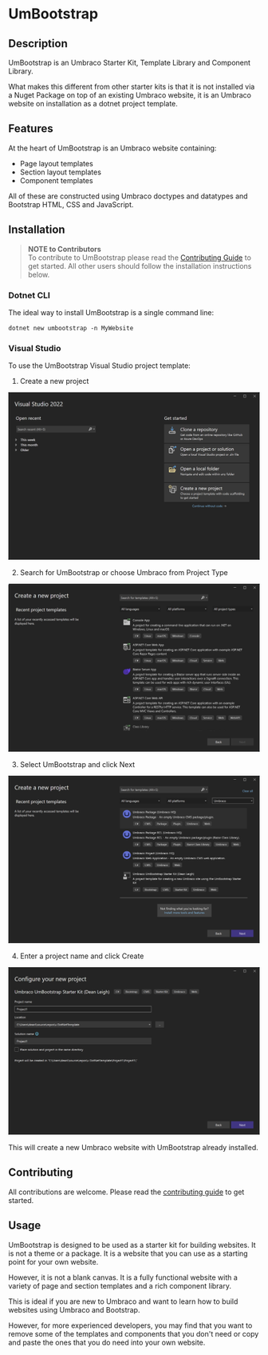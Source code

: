 # UmBootstrap

## Description
UmBootstrap is an Umbraco Starter Kit, Template Library and Component Library.

What makes this different from other starter kits is that it is not installed via a Nuget Package on top of an existing Umbraco website, it is an Umbraco website on installation as a dotnet project template.

## Features

At the heart of UmBootstrap is an Umbraco website containing:
* Page layout templates
* Section layout templates
* Component templates

All of these are constructed using Umbraco doctypes and datatypes and Bootstrap HTML, CSS and JavaScript.

## Installation

> **NOTE to Contributors**  
> To contribute to UmBootstrap please read the [Contributing Guide](CONTRIBUTING.md) to get started.
> All other users should follow the installation instructions below.

### Dotnet CLI

The ideal way to install UmBootstrap is a single command line:

    dotnet new umbootstrap -n MyWebsite

 ### Visual Studio

 To use the UmBootstrap Visual Studio project template:

1. Create a new project

 ![Visual Studio Get Started Screen](assets/installation-vs-01.png)

2. Search for UmBootstrap or choose Umbraco from Project Type

![Visual Studio New Project Screen](assets/installation-vs-02.png)

3. Select UmBootstrap and click Next

![Visual Studio New Project Screen](assets/installation-vs-03.png)

4. Enter a project name and click Create

![Visual Studio New Project Screen](assets/installation-vs-04.png)

This will create a new Umbraco website with UmBootstrap already installed.

## Contributing
All contributions are welcome. Please read the [contributing guide](CONTRIBUTING.md) to get started.

## Usage

UmBootstrap is designed to be used as a starter kit for building websites. It is not a theme or a package. It is a website that you can use as a starting point for your own website.

However, it is not a blank canvas. It is a fully functional website with a variety of page and section templates and a rich component library.

This is ideal if you are new to Umbraco and want to learn how to build websites using Umbraco and Bootstrap.

However, for more experienced developers, you may find that you want to remove some of the templates and components that you don't need or copy and paste the ones that you do need into your own website.
